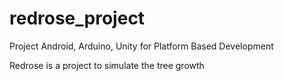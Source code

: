 # redrose_project
Project Android, Arduino, Unity for Platform Based Development

Redrose is a project to simulate the tree growth

